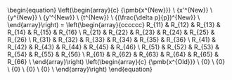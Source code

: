 \begin{equation}
\left(\begin{array}{c}
{\pmb{x^{New}}}  \\
{x'^{New}}  \\
{y^{New}}  \\
{y'^{New}}  \\
{t^{New}}  \\
{(\frac{\delta p}{p})^{New}}  \\
\end{array}\right) =
\left(\begin{array}{cccccc}
R_{11} & R_{12} & R_{13} & R_{14} & R_{15} & R_{16} \\
R_{21} & R_{22} & R_{23} & R_{24} & R_{25} & R_{26} \\
R_{31} & R_{32} & R_{33} & R_{34} & R_{35} & R_{36} \\
R_{41}  & R_{42} & R_{43} & R_{44} & R_{45} & R_{46} \\
R_{51} & R_{52} & R_{53} & R_{54} & R_{55} & R_{56} \\
R_{61} & R_{62} & R_{63} & R_{64} & R_{65} & R_{66} \\
\end{array}\right)
\left(\begin{array}{c}
{\pmb{x^{Old}}}  \\
{0}  \\
{0}  \\
{0}  \\
{0}  \\
{0}  \\
\end{array}\right)
\end{equation}

